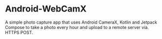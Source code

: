 # Android-WebCamX
 A simple photo capture app that uses Android CameraX, Kotlin and Jetpack Compose to take a photo every hour and upload to a remote server via. HTTPS POST.
